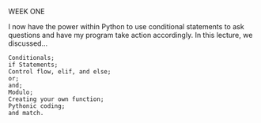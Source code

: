 WEEK ONE

I now have the power within Python to use conditional statements to ask questions and have my program take action accordingly. In this lecture, we discussed…

    Conditionals;
    if Statements;
    Control flow, elif, and else;
    or;
    and;
    Modulo;
    Creating your own function;
    Pythonic coding;
    and match.

